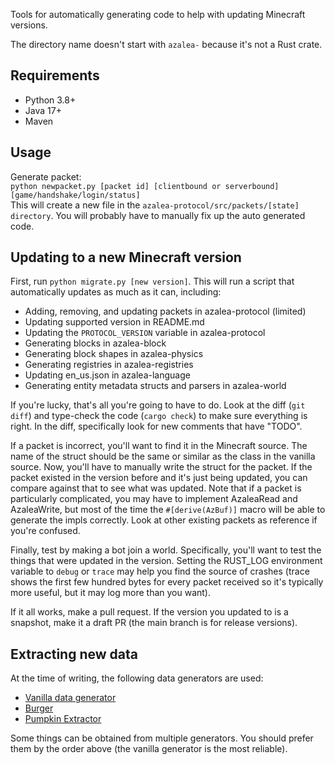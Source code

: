 Tools for automatically generating code to help with updating Minecraft versions.

The directory name doesn't start with `azalea-` because it's not a Rust crate.

## Requirements

-   Python 3.8+
-   Java 17+
-   Maven

## Usage

Generate packet:\
`python newpacket.py [packet id] [clientbound or serverbound] [game/handshake/login/status]`\
This will create a new file in the `azalea-protocol/src/packets/[state] directory`. You will probably have to manually fix up the auto generated code.

## Updating to a new Minecraft version

First, run `python migrate.py [new version]`. This will run a script that automatically updates as much as it can, including:

-   Adding, removing, and updating packets in azalea-protocol (limited)
-   Updating supported version in README.md
-   Updating the `PROTOCOL_VERSION` variable in azalea-protocol
-   Generating blocks in azalea-block
-   Generating block shapes in azalea-physics
-   Generating registries in azalea-registries
-   Updating en_us.json in azalea-language
-   Generating entity metadata structs and parsers in azalea-world

If you're lucky, that's all you're going to have to do.
Look at the diff (`git diff`) and type-check the code (`cargo check`) to make sure everything is right. In the diff, specifically look for new comments that have "TODO".

If a packet is incorrect, you'll want to find it in the Minecraft source. The name of the struct should be the same or similar as the class in the vanilla source. Now, you'll have to manually write the struct for the packet. If the packet existed in the version before and it's just being updated, you can compare against that to see what was updated. Note that if a packet is particularly complicated, you may have to implement AzaleaRead and AzaleaWrite, but most of the time the `#[derive(AzBuf)]` macro will be able to generate the impls correctly. Look at other existing packets as reference if you're confused.

Finally, test by making a bot join a world. Specifically, you'll want to test the things that were updated in the version. Setting the RUST_LOG environment variable to `debug` or `trace` may help you find the source of crashes (trace shows the first few hundred bytes for every packet received so it's typically more useful, but it may log more than you want).

If it all works, make a pull request. If the version you updated to is a snapshot, make it a draft PR (the main branch is for release versions).

## Extracting new data

At the time of writing, the following data generators are used:

-   [Vanilla data generator](https://minecraft.wiki/w/Minecraft_Wiki:Projects/wiki.vg_merge/Data_Generators)
-   [Burger](https://github.com/mat-1/Burger)
-   [Pumpkin Extractor](https://github.com/Pumpkin-MC/Extractor)

Some things can be obtained from multiple generators. You should prefer them by the order above (the vanilla generator is the most reliable).
